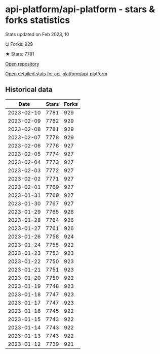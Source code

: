 # api-platform/api-platform - stars & forks statistics

Stats updated on Feb 2023, 10

☋ Forks: 929

★ Stars: 7781

[Open repository](https://github.com/api-platform/api-platform)

[Open detailed stats for api-platform/api-platform](https://reviewgithub.com/rep/api-platform/api-platform)

## Historical data
| Date | Stars | Forks |
|------|-------|-------|
| 2023-02-10 | 7781 | 929 | 
| 2023-02-09 | 7782 | 929 | 
| 2023-02-08 | 7781 | 929 | 
| 2023-02-07 | 7778 | 929 | 
| 2023-02-06 | 7776 | 927 | 
| 2023-02-05 | 7774 | 927 | 
| 2023-02-04 | 7773 | 927 | 
| 2023-02-03 | 7772 | 927 | 
| 2023-02-02 | 7771 | 927 | 
| 2023-02-01 | 7769 | 927 | 
| 2023-01-31 | 7769 | 927 | 
| 2023-01-30 | 7767 | 927 | 
| 2023-01-29 | 7765 | 926 | 
| 2023-01-28 | 7764 | 926 | 
| 2023-01-27 | 7761 | 926 | 
| 2023-01-26 | 7758 | 924 | 
| 2023-01-24 | 7755 | 922 | 
| 2023-01-23 | 7753 | 923 | 
| 2023-01-22 | 7750 | 923 | 
| 2023-01-21 | 7751 | 923 | 
| 2023-01-20 | 7750 | 922 | 
| 2023-01-19 | 7748 | 923 | 
| 2023-01-18 | 7747 | 923 | 
| 2023-01-17 | 7747 | 923 | 
| 2023-01-16 | 7745 | 922 | 
| 2023-01-15 | 7743 | 922 | 
| 2023-01-14 | 7743 | 922 | 
| 2023-01-13 | 7743 | 922 | 
| 2023-01-12 | 7739 | 921 | 

